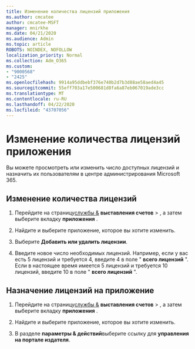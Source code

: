 ```yaml
---
title: Изменение количества лицензий приложения
ms.author: cmcatee
author: cmcatee-MSFT
manager: mnirkhe
ms.date: 04/21/2020
ms.audience: Admin
ms.topic: article
ROBOTS: NOINDEX, NOFOLLOW
localization_priority: Normal
ms.collection: Adm_O365
ms.custom:
- "9000568"
- "2425"
ms.openlocfilehash: 9914a95ddbebf376e740b2d7b3d88ae58aed4a45
ms.sourcegitcommit: 55eff703a17e500681d8fa6a87eb067019ade3cc
ms.translationtype: MT
ms.contentlocale: ru-RU
ms.lasthandoff: 04/22/2020
ms.locfileid: "43707056"
---
```

# <a name="change-app-license-quantity"></a>Изменение количества лицензий приложения

Вы можете просмотреть или изменить число доступных лицензий и назначить их пользователям в центре администрирования Microsoft 365. 

## <a name="to-change-license-quantity"></a>Изменение количества лицензий

1. Перейдите на страницу[службы &](https://go.microsoft.com/fwlink/p/?linkid=842054) **выставления счетов** > , а затем выберите вкладку **приложения** .

2. Найдите и выберите приложение, которое вы хотите изменить.  

3. Выберите **Добавить или удалить лицензии**.

4. Введите новое число необходимых лицензий. Например, если у вас есть 5 лицензий и требуется 4, введите 4 в поле " **всего лицензий** ". Если в настоящее время имеется 5 лицензий и требуется 10 лицензий, введите 10 в поле " **всего лицензий** ".

## <a name="to-assign-app-licenses"></a>Назначение лицензий на приложение

1. Перейдите на страницу[службы &](https://go.microsoft.com/fwlink/p/?linkid=842054) **выставления счетов** > , а затем выберите вкладку **приложения** .

2. Найдите и выберите приложение, которое вы хотите изменить.  

3. В разделе **параметры & действий**выберите ссылку для **управления на портале издателя**.